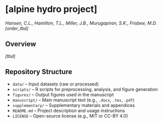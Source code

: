 # [alpine hydro project]  
*Hansen, C.L., Hamilton, T.L., Miller, J.B., Murugapiran, S.K., Frisbee, M.D. [order_tbd]*

## Overview
*[tbd]*

## Repository Structure
- `data/` – Input datasets (raw or processed)
- `scripts/` – R scripts for preprocessing, analysis, and figure generation
- `figures/` – Output figures used in the manuscript
- `manuscript/` – Main manuscript text (e.g., `.docx`, `.tex`, `.pdf`)
- `supplementary/` – Supplementary materials and appendices
- `README.md` – Project description and usage instructions
- `LICENSE` – Open-source license (e.g., MIT or CC-BY 4.0)
